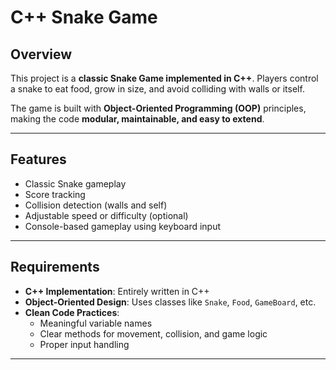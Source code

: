 # C++ Snake Game

## Overview
This project is a **classic Snake Game implemented in C++**. Players control a snake to eat food, grow in size, and avoid colliding with walls or itself.  

The game is built with **Object-Oriented Programming (OOP)** principles, making the code **modular, maintainable, and easy to extend**.  

---

## Features
- Classic Snake gameplay
- Score tracking
- Collision detection (walls and self)
- Adjustable speed or difficulty (optional)
- Console-based gameplay using keyboard input

---

## Requirements
- **C++ Implementation**: Entirely written in C++
- **Object-Oriented Design**: Uses classes like `Snake`, `Food`, `GameBoard`, etc.
- **Clean Code Practices**:  
  - Meaningful variable names  
  - Clear methods for movement, collision, and game logic  
  - Proper input handling  

---